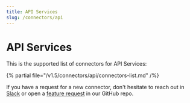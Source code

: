 ```yaml
---
title: API Services
slug: /connectors/api
---
```


# API Services

This is the supported list of connectors for API Services:

{% partial file="/v1.5/connectors/api/connectors-list.md" /%}

If you have a request for a new connector, don't hesitate to reach out in [Slack](https://slack.open-metadata.org/) or
open a [feature request](https://github.com/open-metadata/OpenMetadata/issues/new/choose) in our GitHub repo.
